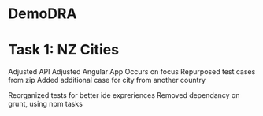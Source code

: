 # DemoDRA

# Task 1: NZ Cities
Adjusted API
Adjusted Angular App
    Occurs on focus
Repurposed test cases from zip
    Added additional case for city from another country

Reorganized tests for better ide expreriences
Removed dependancy on grunt, using npm tasks
